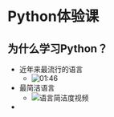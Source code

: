 # Python体验课
## 为什么学习Python？
* 近年来最流行的语言
	* ![01:46](https://www.bilibili.com/video/BV16t4y1B7Ji?share_source=copy_web#t=106.39348)
*  最简洁语言
	* ![语言简洁度视频](https://www.bilibili.com/video/BV1PK4y137nK?share_source=copy_web)
* 